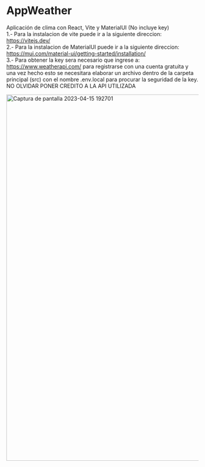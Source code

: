 # AppWeather

Aplicación de clima con React, Vite y MaterialUI (No incluye key)
<br>
1.- Para la instalacion de vite puede ir a la siguiente direccion: https://vitejs.dev/ 
<br>
2.- Para la instalacion de MaterialUI puede ir a la siguiente direccion: https://mui.com/material-ui/getting-started/installation/
<br>
3.- Para obtener la key sera necesario que ingrese a: https://www.weatherapi.com/ para registrarse con una cuenta gratuita y una vez hecho esto se necesitara 
elaborar un archivo dentro de la carpeta principal (src) con el nombre .env.local para procurar la seguridad de la key. NO OLVIDAR PONER CREDITO A LA API UTILIZADA
<br>

<img width="960" alt="Captura de pantalla 2023-04-15 192701" src="https://user-images.githubusercontent.com/92535893/232261197-21c3bc1f-d8bf-4da0-a7f0-98fd12b4efa1.png">
